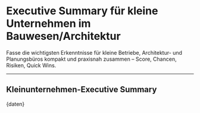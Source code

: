 # Executive Summary für kleine Unternehmen im Bauwesen/Architektur

Fasse die wichtigsten Erkenntnisse für kleine Betriebe, Architektur- und Planungsbüros kompakt und praxisnah zusammen – Score, Chancen, Risiken, Quick Wins.

---

## Kleinunternehmen-Executive Summary

{daten}
